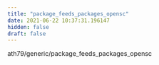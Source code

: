```yaml
---
title: "package_feeds_packages_opensc"
date: 2021-06-22 10:37:31.196147
hidden: false
draft: false
---
```


ath79/generic/package_feeds_packages_opensc

